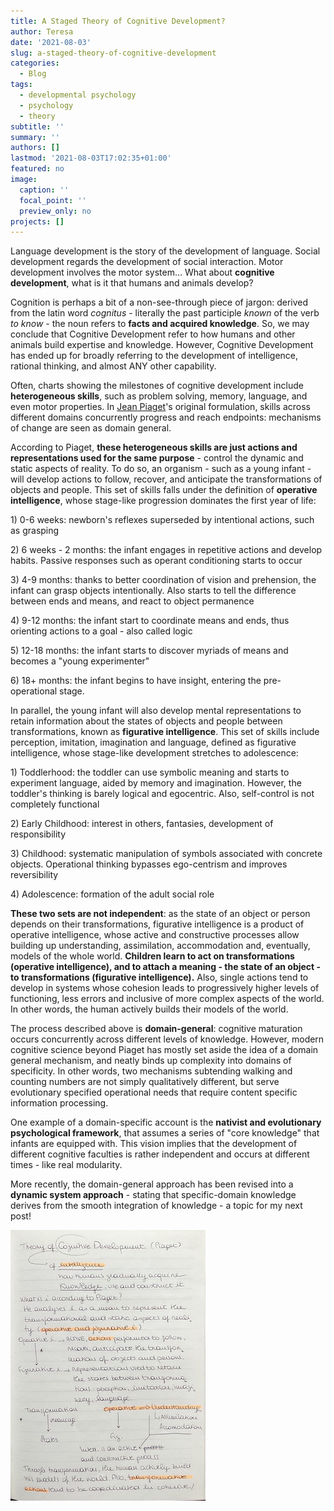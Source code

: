 ```yaml
---
title: A Staged Theory of Cognitive Development?
author: Teresa
date: '2021-08-03'
slug: a-staged-theory-of-cognitive-development
categories:
  - Blog
tags:
  - developmental psychology
  - psychology
  - theory
subtitle: ''
summary: ''
authors: []
lastmod: '2021-08-03T17:02:35+01:00'
featured: no
image:
  caption: ''
  focal_point: ''
  preview_only: no
projects: []
---
```


Language development is the story of the development of language. Social development regards the development of social interaction. Motor development involves the motor system... What about **cognitive development**, what is it that humans and animals develop?

Cognition is perhaps a bit of a non-see-through piece of jargon: derived from the latin word *cognitus* - literally the past participle *known* of the verb *to know* - the noun refers to **facts and acquired knowledge**. So, we may conclude that Cognitive Development refer to how humans and other animals build expertise and knowledge. However, Cognitive Development has ended up for broadly referring to the development of intelligence, rational thinking, and almost ANY other capability.

Often, charts showing the milestones of cognitive development include **heterogeneous skills**, such as problem solving, memory, language, and even motor properties. In [Jean Piaget](https://en.wikipedia.org/wiki/Jean_Piaget)'s original formulation, skills across different domains concurrently progress and reach endpoints: mechanisms of change are seen as domain general.

According to Piaget, **these heterogeneous skills are just actions and representations used for the same purpose** - control the dynamic and static aspects of reality. To do so, an organism - such as a young infant - will develop actions to follow, recover, and anticipate the transformations of objects and people. This set of skills falls under the definition of **operative intelligence**, whose stage-like progression dominates the first year of life:

1\) 0-6 weeks: newborn's reflexes superseded by intentional actions, such as grasping

2\) 6 weeks - 2 months: the infant engages in repetitive actions and develop habits. Passive responses such as operant conditioning starts to occur

3\) 4-9 months: thanks to better coordination of vision and prehension, the infant can grasp objects intentionally. Also starts to tell the difference between ends and means, and react to object permanence

4\) 9-12 months: the infant start to coordinate means and ends, thus orienting actions to a goal - also called logic

5\) 12-18 months: the infant starts to discover myriads of means and becomes a "young experimenter"

6\) 18+ months: the infant begins to have insight, entering the pre-operational stage.

In parallel, the young infant will also develop mental representations to retain information about the states of objects and people between transformations, known as **figurative intelligence**. This set of skills include perception, imitation, imagination and language, defined as figurative intelligence, whose stage-like development stretches to adolescence:

1\) Toddlerhood: the toddler can use symbolic meaning and starts to experiment language, aided by memory and imagination. However, the toddler's thinking is barely logical and egocentric. Also, self-control is not completely functional

2\) Early Childhood: interest in others, fantasies, development of responsibility

3\) Childhood: systematic manipulation of symbols associated with concrete objects. Operational thinking bypasses ego-centrism and improves reversibility

4\) Adolescence: formation of the adult social role

**These two sets are not independent**: as the state of an object or person depends on their transformations, figurative intelligence is a product of operative intelligence, whose active and constructive processes allow building up understanding, assimilation, accommodation and, eventually, models of the whole world. **Children learn to act on transformations (operative intelligence), and to attach a meaning - the state of an object - to transformations (figurative intelligence).** Also, single actions tend to develop in systems whose cohesion leads to progressively higher levels of functioning, less errors and inclusive of more complex aspects of the world. In other words, the human actively builds their models of the world.

The process described above is **domain-general**: cognitive maturation occurs concurrently across different levels of knowledge. However, modern cognitive science beyond Piaget has mostly set aside the idea of a domain general mechanism, and neatly binds up complexity into domains of specificity. In other words, two mechanisms subtending walking and counting numbers are not simply qualitatively different, but serve evolutionary specified operational needs that require content specific information processing.

One example of a domain-specific account is the **nativist and evolutionary psychological framework**, that assumes a series of "core knowledge" that infants are equipped with. This vision implies that the development of different cognitive faculties is rather independent and occurs at different times - like real modularity.

More recently, the domain-general approach has been revised into a **dynamic system approach** - stating that specific-domain knowledge derives from the smooth integration of knowledge - a topic for my next post!

![](images/IMG-0145-04.jpeg)
